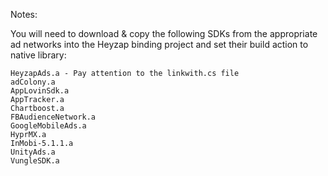 ﻿Notes:

You will need to download & copy the following SDKs from the appropriate ad networks into the Heyzap binding project and set their build action to native library:

	HeyzapAds.a - Pay attention to the linkwith.cs file
	adColony.a
	AppLovinSdk.a
	AppTracker.a
	Chartboost.a
	FBAudienceNetwork.a
	GoogleMobileAds.a
	HyprMX.a
	InMobi-5.1.1.a
	UnityAds.a
	VungleSDK.a

